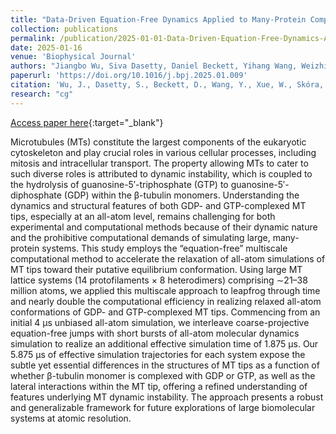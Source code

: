 ```yaml
---
title: "Data-Driven Equation-Free Dynamics Applied to Many-Protein Complexes: The Microtubule Tip Relaxation"
collection: publications
permalink: /publication/2025-01-01-Data-Driven-Equation-Free-Dynamics-Applied-to-Many-Protein-Complexes
date: 2025-01-16
venue: 'Biophysical Journal'
authors: "Jiangbo Wu, Siva Dasetty, Daniel Beckett, Yihang Wang, Weizhi Xue, Tomasz Skóra, Tamara C. Bidone, Andrew L. Ferguson, Gregory A. Voth"
paperurl: 'https://doi.org/10.1016/j.bpj.2025.01.009'
citation: 'Wu, J., Dasetty, S., Beckett, D., Wang, Y., Xue, W., Skóra, T., Bidone, T. C., Ferguson, A. L., & Voth, G. A. Data-Driven Equation-Free Dynamics Applied to Many-Protein Complexes: The Microtubule Tip Relaxation. Biophysical Journal (2025)'
research: "cg"
---
```

[Access paper here](https://doi.org/10.1016/j.bpj.2025.01.009){:target="_blank"}

Microtubules (MTs) constitute the largest components of the eukaryotic cytoskeleton and play crucial roles in various cellular processes, including mitosis and intracellular transport. The property allowing MTs to cater to such diverse roles is attributed to dynamic instability, which is coupled to the hydrolysis of guanosine-5′-triphosphate (GTP) to guanosine-5′-diphosphate (GDP) within the β-tubulin monomers. Understanding the dynamics and structural features of both GDP- and GTP-complexed MT tips, especially at an all-atom level, remains challenging for both experimental and computational methods because of their dynamic nature and the prohibitive computational demands of simulating large, many-protein systems. This study employs the “equation-free” multiscale computational method to accelerate the relaxation of all-atom simulations of MT tips toward their putative equilibrium conformation. Using large MT lattice systems (14 protofilaments × 8 heterodimers) comprising ∼21–38 million atoms, we applied this multiscale approach to leapfrog through time and nearly double the computational efficiency in realizing relaxed all-atom conformations of GDP- and GTP-complexed MT tips. Commencing from an initial 4 μs unbiased all-atom simulation, we interleave coarse-projective equation-free jumps with short bursts of all-atom molecular dynamics simulation to realize an additional effective simulation time of 1.875 μs. Our 5.875 μs of effective simulation trajectories for each system expose the subtle yet essential differences in the structures of MT tips as a function of whether β-tubulin monomer is complexed with GDP or GTP, as well as the lateral interactions within the MT tip, offering a refined understanding of features underlying MT dynamic instability. The approach presents a robust and generalizable framework for future explorations of large biomolecular systems at atomic resolution.